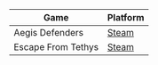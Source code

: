 Game               | Platform
-------------------|---------
Aegis Defenders    | [Steam](https://store.steampowered.com/app/371140)
Escape From Tethys | [Steam](https://store.steampowered.com/app/822540)
